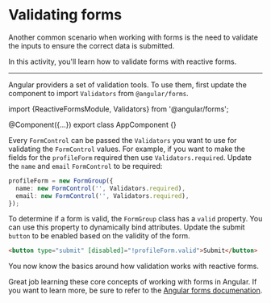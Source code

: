 # Validating forms

Another common scenario when working with forms is the need to validate the inputs to ensure the correct data is submitted.

In this activity, you'll learn how to validate forms with reactive forms.

<hr>

<docs-workflow>

<docs-step title="Import Validators">

Angular providers a set of validation tools. To use them, first update the component to import `Validators` from `@angular/forms`.

<docs-code language="ts" highlight="[1]">
import {ReactiveFormsModule, Validators} from '@angular/forms';

@Component({...})
export class AppComponent {}
</docs-code>

</docs-step>

<docs-step title="Add validation to form">

Every `FormControl` can be passed the `Validators` you want to use for validating the `FormControl` values. For example, if you want to make the fields for the `profileForm` required then use `Validators.required`. Update the `name` and `email` `FormControl` to be required:

```ts
profileForm = new FormGroup({
  name: new FormControl('', Validators.required),
  email: new FormControl('', Validators.required),
});
```

</docs-step>

<docs-step title="Check form validation in template">

To determine if a form is valid, the `FormGroup` class has a `valid` property.
You can use this property to dynamically bind attributes. Update the submit `button` to be enabled based on the validity of the form.

```html
<button type="submit" [disabled]="!profileForm.valid">Submit</button>
```

</docs-step>

</docs-workflow>

You now know the basics around how validation works with reactive forms.

Great job learning these core concepts of working with forms in Angular. If you want to learn more, be sure to refer to the [Angular forms documenation](guide/forms/form-validation).
